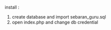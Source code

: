 install : 
1. create database and import sebaran_guru.sql
2. open index.php and change db credential
